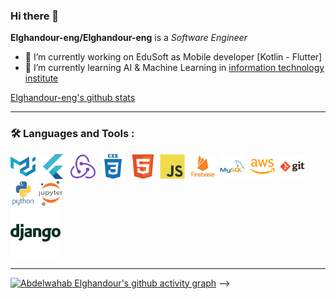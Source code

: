 ### Hi there 👋

**Elghandour-eng/Elghandour-eng** is a  *Software Engineer*




- 🔭 I’m currently working on EduSoft as Mobile developer [Kotlin - Flutter]
- 🌱 I’m currently learning AI & Machine Learning in [information technology institute](https://www.iti.gov.eg/iti/programs/details/PTP-AI)



[Elghandour-eng's github stats](https://github-readme-stats.vercel.app/api?username=Elghandour-eng&show_icons=true&theme=dracula) 
  



---

### :hammer_and_wrench: Languages and Tools :

<div>
  <img src="https://github.com/devicons/devicon/blob/master/icons/materialui/materialui-original.svg" title="Material UI" alt="Material UI" width="40" height="40"/>&nbsp;
  <img src="https://github.com/devicons/devicon/blob/master/icons/flutter/flutter-original.svg" title="Flutter" alt="Flutter" width="40" height="40"/>&nbsp;
  <img src="https://github.com/devicons/devicon/blob/master/icons/redux/redux-original.svg" title="Redux" alt="Redux " width="40" height="40"/>&nbsp;
  <img src="https://github.com/devicons/devicon/blob/master/icons/css3/css3-plain-wordmark.svg"  title="CSS3" alt="CSS" width="40" height="40"/>&nbsp;
  <img src="https://github.com/devicons/devicon/blob/master/icons/html5/html5-original.svg" title="HTML5" alt="HTML" width="40" height="40"/>&nbsp;
  <img src="https://github.com/devicons/devicon/blob/master/icons/javascript/javascript-original.svg" title="JavaScript" alt="JavaScript" width="40" height="40"/>&nbsp;
  <img src="https://github.com/devicons/devicon/blob/master/icons/firebase/firebase-plain-wordmark.svg" title="Firebase" alt="Firebase" width="40" height="40"/>&nbsp;
  <img src="https://github.com/devicons/devicon/blob/master/icons/mysql/mysql-original-wordmark.svg" title="MySQL"  alt="MySQL" width="40" height="40"/>&nbsp;
  <img src="https://github.com/devicons/devicon/blob/master/icons/amazonwebservices/amazonwebservices-plain-wordmark.svg" title="AWS" alt="AWS" width="40" height="40"/>&nbsp;
  <img src="https://github.com/devicons/devicon/blob/master/icons/git/git-original-wordmark.svg" title="Git" **alt="Git" width="40" height="40"/>
  <img src="https://github.com/devicons/devicon/blob/master/icons/python/python-original-wordmark.svg" title="Python" **alt="Python" width="40" height="40"/>
    <img src="https://github.com/devicons/devicon/blob/master/icons/jupyter/jupyter-original-wordmark.svg" title="Jupyter" **alt="Jupyter" width="40" height="40"/><br>
   <img src="https://github.com/devicons/devicon/blob/master/icons/django/django-plain-wordmark.svg" title="Django" **alt="Django" width="80" height="80"/>

</div>



---
[![Abdelwahab Elghandour's github activity graph](https://github-readme-activity-graph.cyclic.app/graph?username=Elghandour-eng&custom_title=Elghandour-Eng&hide_border=true&theme=xcode)](https://github.com/Elghandour-eng/github-readme-activity-graph)
-->
